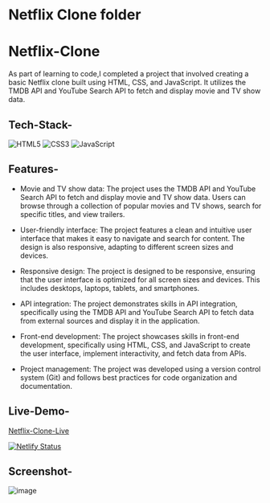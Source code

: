 # Netflix Clone folder

# Netflix-Clone

As part of learning to code,I completed a project that involved creating a basic Netflix clone built using HTML, CSS, and JavaScript. It utilizes the TMDB API and YouTube Search API to fetch and display movie and TV show data.


## Tech-Stack-

<div align="left">
<img alt="HTML5" src="https://img.shields.io/badge/html5-%23E34F26.svg?style=for-the-badge&logo=html5&logoColor=white"/>
<img alt="CSS3" src="https://img.shields.io/badge/css3-%231572B6.svg?style=for-the-badge&logo=css3&logoColor=white"/> 
<img alt="JavaScript" src="https://img.shields.io/badge/javascript-%23323330.svg?style=for-the-badge&logo=javascript&logoColor=%23F7DF1E"/>
</div>


## Features-

- Movie and TV show data: The project uses the TMDB API and YouTube Search API to fetch and display movie and TV show data. Users can browse through a collection of popular movies and TV shows, search for specific titles, and view trailers.

- User-friendly interface: The project features a clean and intuitive user interface that makes it easy to navigate and search for content. The design is also responsive, adapting to different screen sizes and devices.

- Responsive design: The project is designed to be responsive, ensuring that the user interface is optimized for all screen sizes and devices. This includes desktops, laptops, tablets, and smartphones.

- API integration: The project demonstrates skills in API integration, specifically using the TMDB API and YouTube Search API to fetch data from external sources and display it in the application.

- Front-end development: The project showcases skills in front-end development, specifically using HTML, CSS, and JavaScript to create the user interface, implement interactivity, and fetch data from APIs.

- Project management: The project was developed using a version control system (Git) and follows best practices for code organization and documentation.

## Live-Demo-

[Netflix-Clone-Live](https://netflix-clone-wd.netlify.app/)


[![Netlify Status](https://api.netlify.com/api/v1/badges/e37fba97-0766-4626-9212-06a9fa3e5f00/deploy-status)](https://app.netlify.com/sites/animated-marshmallow-d90790/deploys)


## Screenshot-

![image](https://user-images.githubusercontent.com/48729682/227184261-88aca988-1aa2-4472-aa87-7b6f51d6f4b4.png)


